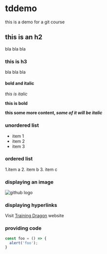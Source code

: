 # tddemo
this is a demo for a git course

## this is an h2
bla bla bla

### this is h3
bla bla bla

#### bold and italic
*this is italic*

**this is bold**

__this some more content, *some of it will be italic*__

### unordered list
* item 1
* item 2
* item 3

### ordered list
1.item a
2. item b
3. item c

### displaying an image
![github logo](https://github.githubassets.com/images/modules/logos_page/Octocat.png)

### displaying hyperlinks
Visit [Training Dragon](https://www.trainingdragon.co.uk/) website 

### providing code
``` javascript
const foo = () => {
  alert('foo');
}
```
